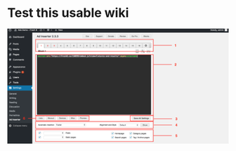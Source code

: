 <!-- TITLE: Home -->
<!-- SUBTITLE: A quick summary of Home -->

# Test this usable wiki

![Ad Inserter Annotation](/uploads/ad-inserter-annotation.png "Ad Inserter Annotation")
